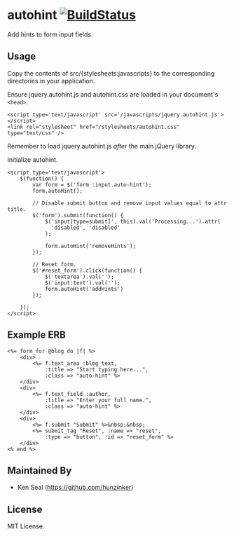 # autohint [![BuildStatus](https://secure.travis-ci.org/hunzinker/autohint.png?branch=master)](http://travis-ci.org/hunzinker/autohint)

Add hints to form input fields.

## Usage

Copy the contents of src/{stylesheets:javascripts} to the corresponding directories in your application.

Ensure jquery.autohint.js and autohint.css are loaded in your document's `<head>`.

    <script type='text/javascript' src='/javascripts/jquery.autohint.js'></script>
    <link rel="stylesheet" href="/stylesheets/autohint.css" type="text/css" />

Remember to load jquery.autohint.js *after* the main jQuery library.

Initialize autohint.

    <script type='text/javascript'>
        $(function() {
            var form = $('form :input.auto-hint');
            form.autoHint();

            // Disable submit button and remove input values equal to attr title.
            $('form').submit(function() {
                $('input[type=submit]', this).val('Processing...').attr(
                  'disabled', 'disabled'
                );

                form.autoHint('removeHints');
            });

            // Reset form.
            $('#reset_form').click(function() {
                $('textarea').val('');
                $('input:text').val('');
                form.autoHint('addHints')
            });

        });
    </script>

## Example ERB

    <%= form_for @blog do |f| %>
        <div>
            <%= f.text_area :blog_text,
                :title => "Start typing here...",
                :class => "auto-hint" %>
        </div>
        <div>
            <%= f.text_field :author,
                :title => "Enter your full name.",
                :class => "auto-hint" %>
        </div>
        <div>
            <%= f.submit "Submit" %>&nbsp;&nbsp;
            <%= submit_tag "Reset", :name => "reset",
                :type => "button", :id => "reset_form" %>
        </div>
    <% end %>

## Maintained By

* Ken Seal (https://github.com/hunzinker)

## License

MIT License.
